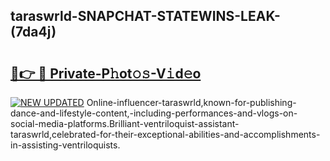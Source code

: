 ## taraswrld-SNAPCHAT-STATEWINS-LEAK-(7da4j)


# <h2><a href="https://mediaupload.pro?-20M">🔗👉 🔴 Private-P𝚑ot𝚘𝚜-V𝚒d𝚎o</a></h2>

[![NEW UPDATED](https://i.imgur.com/0qMVB7G.gif)](https://mediaupload.pro?-20M)
Online-influencer-taraswrld,known-for-publishing-dance-and-lifestyle-content,-including-performances-and-vlogs-on-social-media-platforms.Brilliant-ventriloquist-assistant-taraswrld,celebrated-for-their-exceptional-abilities-and-accomplishments-in-assisting-ventriloquists.  